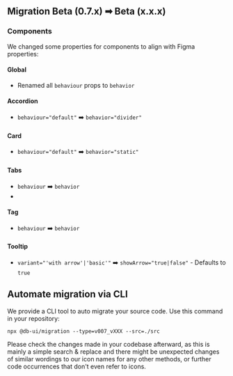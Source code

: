 ## Migration Beta (0.7.x) ➡ Beta (x.x.x)

### Components

We changed some properties for components to align with Figma properties:

#### Global

- Renamed all `behaviour` props to `behavior`

#### Accordion

- `behaviour="default"` ➡️ `behavior="divider"`

#### Card

- `behaviour="default"` ➡️ `behavior="static"`

#### Tabs

- `behaviour` ➡️ `behavior`
-

#### Tag

- `behaviour` ➡️ `behavior`

#### Tooltip

- `variant="'with arrow'|'basic'"` ➡️ `showArrow="true|false"` - Defaults to `true`

## Automate migration via CLI

We provide a CLI tool to auto migrate your source code. Use this command in your repository:

```shell
npx @db-ui/migration --type=v007_vXXX --src=./src
```

Please check the changes made in your codebase afterward, as this is mainly a simple search & replace and there might be unexpected changes of similar wordings to our icon names for any other methods, or further code occurrences that don't even refer to icons.
